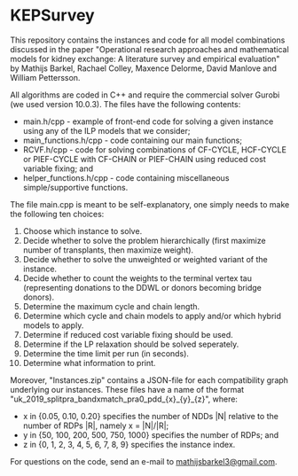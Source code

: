 # KEPSurvey
This repository contains the instances and code for all model combinations discussed in the paper "Operational research approaches and mathematical models for kidney exchange: A literature survey and empirical evaluation" by Mathijs Barkel, Rachael Colley, Maxence Delorme, David Manlove and William Pettersson.

All algorithms are coded in C++ and require the commercial solver Gurobi (we used version 10.0.3). The files have the following contents:
- main.h/cpp             - example of front-end code for solving a given instance using any of the ILP models that we consider;
- main_functions.h/cpp   - code containing our main functions;
- RCVF.h/cpp             - code for solving combinations of CF-CYCLE, HCF-CYCLE or PIEF-CYCLE with CF-CHAIN or PIEF-CHAIN using reduced cost variable fixing; and
- helper_functions.h/cpp - code containing miscellaneous simple/supportive functions.

The file main.cpp is meant to be self-explanatory, one simply needs to make the following ten choices:
1. Choose which instance to solve.
2. Decide whether to solve the problem hierarchically (first maximize number of transplants, then maximize weight).
3. Decide whether to solve the unweighted or weighted variant of the instance.
4. Decide whether to count the weights to the terminal vertex tau (representing donations to the DDWL or donors becoming bridge donors).
5. Determine the maximum cycle and chain length.
6. Determine which cycle and chain models to apply and/or which hybrid models to apply.
7. Determine if reduced cost variable fixing should be used.
8. Determine if the LP relaxation should be solved seperately.
9. Determine the time limit per run (in seconds).
10. Determine what information to print.

Moreover, "Instances.zip" contains a JSON-file for each compatibility graph underlying our instances.
These files have a name of the format "uk_2019_splitpra_bandxmatch_pra0_pdd\_{x}\_{y}\_{z}", where:
- x in {0.05, 0.10, 0.20} specifies the number of NDDs |N| relative to the number of RDPs |R|, namely x = |N|/|R|;
- y in {50, 100, 200, 500, 750, 1000} specifies the number of RDPs; and
- z in {0, 1, 2, 3, 4, 5, 6, 7, 8, 9} specifies the instance index.

For questions on the code, send an e-mail to mathijsbarkel3@gmail.com.
